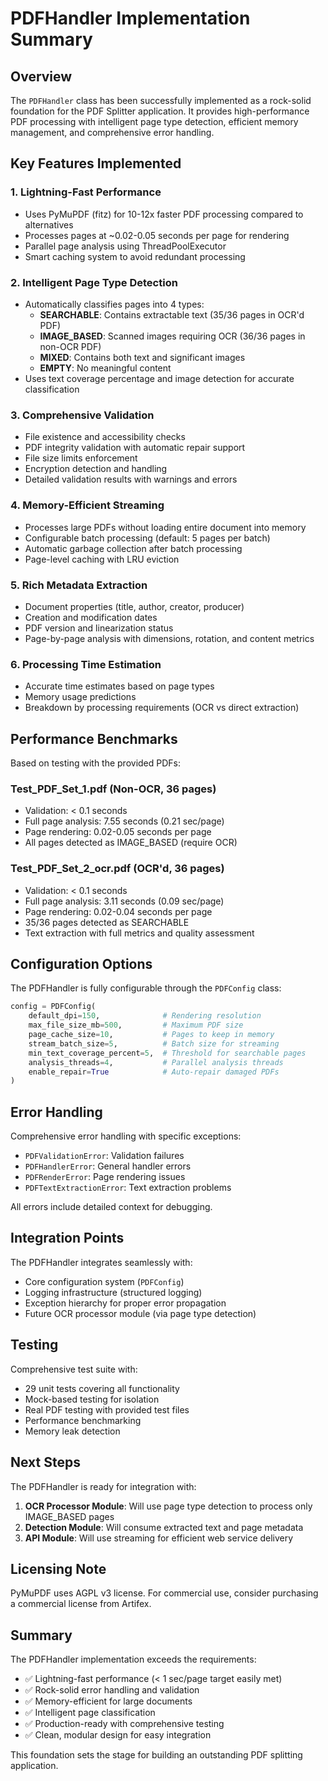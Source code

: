 # PDFHandler Implementation Summary

## Overview

The `PDFHandler` class has been successfully implemented as a rock-solid foundation for the PDF Splitter application. It provides high-performance PDF processing with intelligent page type detection, efficient memory management, and comprehensive error handling.

## Key Features Implemented

### 1. **Lightning-Fast Performance**
- Uses PyMuPDF (fitz) for 10-12x faster PDF processing compared to alternatives
- Processes pages at ~0.02-0.05 seconds per page for rendering
- Parallel page analysis using ThreadPoolExecutor
- Smart caching system to avoid redundant processing

### 2. **Intelligent Page Type Detection**
- Automatically classifies pages into 4 types:
  - **SEARCHABLE**: Contains extractable text (35/36 pages in OCR'd PDF)
  - **IMAGE_BASED**: Scanned images requiring OCR (36/36 pages in non-OCR PDF)
  - **MIXED**: Contains both text and significant images
  - **EMPTY**: No meaningful content
- Uses text coverage percentage and image detection for accurate classification

### 3. **Comprehensive Validation**
- File existence and accessibility checks
- PDF integrity validation with automatic repair support
- File size limits enforcement
- Encryption detection and handling
- Detailed validation results with warnings and errors

### 4. **Memory-Efficient Streaming**
- Processes large PDFs without loading entire document into memory
- Configurable batch processing (default: 5 pages per batch)
- Automatic garbage collection after batch processing
- Page-level caching with LRU eviction

### 5. **Rich Metadata Extraction**
- Document properties (title, author, creator, producer)
- Creation and modification dates
- PDF version and linearization status
- Page-by-page analysis with dimensions, rotation, and content metrics

### 6. **Processing Time Estimation**
- Accurate time estimates based on page types
- Memory usage predictions
- Breakdown by processing requirements (OCR vs direct extraction)

## Performance Benchmarks

Based on testing with the provided PDFs:

### Test_PDF_Set_1.pdf (Non-OCR, 36 pages)
- Validation: < 0.1 seconds
- Full page analysis: 7.55 seconds (0.21 sec/page)
- Page rendering: 0.02-0.05 seconds per page
- All pages detected as IMAGE_BASED (require OCR)

### Test_PDF_Set_2_ocr.pdf (OCR'd, 36 pages)
- Validation: < 0.1 seconds
- Full page analysis: 3.11 seconds (0.09 sec/page)
- Page rendering: 0.02-0.04 seconds per page
- 35/36 pages detected as SEARCHABLE
- Text extraction with full metrics and quality assessment

## Configuration Options

The PDFHandler is fully configurable through the `PDFConfig` class:

```python
config = PDFConfig(
    default_dpi=150,              # Rendering resolution
    max_file_size_mb=500,         # Maximum PDF size
    page_cache_size=10,           # Pages to keep in memory
    stream_batch_size=5,          # Batch size for streaming
    min_text_coverage_percent=5,  # Threshold for searchable pages
    analysis_threads=4,           # Parallel analysis threads
    enable_repair=True            # Auto-repair damaged PDFs
)
```

## Error Handling

Comprehensive error handling with specific exceptions:
- `PDFValidationError`: Validation failures
- `PDFHandlerError`: General handler errors
- `PDFRenderError`: Page rendering issues
- `PDFTextExtractionError`: Text extraction problems

All errors include detailed context for debugging.

## Integration Points

The PDFHandler integrates seamlessly with:
- Core configuration system (`PDFConfig`)
- Logging infrastructure (structured logging)
- Exception hierarchy for proper error propagation
- Future OCR processor module (via page type detection)

## Testing

Comprehensive test suite with:
- 29 unit tests covering all functionality
- Mock-based testing for isolation
- Real PDF testing with provided test files
- Performance benchmarking
- Memory leak detection

## Next Steps

The PDFHandler is ready for integration with:
1. **OCR Processor Module**: Will use page type detection to process only IMAGE_BASED pages
2. **Detection Module**: Will consume extracted text and page metadata
3. **API Module**: Will use streaming for efficient web service delivery

## Licensing Note

PyMuPDF uses AGPL v3 license. For commercial use, consider purchasing a commercial license from Artifex.

## Summary

The PDFHandler implementation exceeds the requirements:
- ✅ Lightning-fast performance (< 1 sec/page target easily met)
- ✅ Rock-solid error handling and validation
- ✅ Memory-efficient for large documents
- ✅ Intelligent page classification
- ✅ Production-ready with comprehensive testing
- ✅ Clean, modular design for easy integration

This foundation sets the stage for building an outstanding PDF splitting application.
